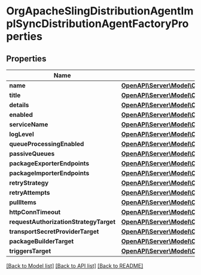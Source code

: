 # OrgApacheSlingDistributionAgentImplSyncDistributionAgentFactoryProperties

## Properties
Name | Type | Description | Notes
------------ | ------------- | ------------- | -------------
**name** | [**OpenAPI\Server\Model\ConfigNodePropertyString**](ConfigNodePropertyString.md) |  | [optional] 
**title** | [**OpenAPI\Server\Model\ConfigNodePropertyString**](ConfigNodePropertyString.md) |  | [optional] 
**details** | [**OpenAPI\Server\Model\ConfigNodePropertyString**](ConfigNodePropertyString.md) |  | [optional] 
**enabled** | [**OpenAPI\Server\Model\ConfigNodePropertyBoolean**](ConfigNodePropertyBoolean.md) |  | [optional] 
**serviceName** | [**OpenAPI\Server\Model\ConfigNodePropertyString**](ConfigNodePropertyString.md) |  | [optional] 
**logLevel** | [**OpenAPI\Server\Model\ConfigNodePropertyDropDown**](ConfigNodePropertyDropDown.md) |  | [optional] 
**queueProcessingEnabled** | [**OpenAPI\Server\Model\ConfigNodePropertyBoolean**](ConfigNodePropertyBoolean.md) |  | [optional] 
**passiveQueues** | [**OpenAPI\Server\Model\ConfigNodePropertyArray**](ConfigNodePropertyArray.md) |  | [optional] 
**packageExporterEndpoints** | [**OpenAPI\Server\Model\ConfigNodePropertyArray**](ConfigNodePropertyArray.md) |  | [optional] 
**packageImporterEndpoints** | [**OpenAPI\Server\Model\ConfigNodePropertyArray**](ConfigNodePropertyArray.md) |  | [optional] 
**retryStrategy** | [**OpenAPI\Server\Model\ConfigNodePropertyDropDown**](ConfigNodePropertyDropDown.md) |  | [optional] 
**retryAttempts** | [**OpenAPI\Server\Model\ConfigNodePropertyInteger**](ConfigNodePropertyInteger.md) |  | [optional] 
**pullItems** | [**OpenAPI\Server\Model\ConfigNodePropertyInteger**](ConfigNodePropertyInteger.md) |  | [optional] 
**httpConnTimeout** | [**OpenAPI\Server\Model\ConfigNodePropertyInteger**](ConfigNodePropertyInteger.md) |  | [optional] 
**requestAuthorizationStrategyTarget** | [**OpenAPI\Server\Model\ConfigNodePropertyString**](ConfigNodePropertyString.md) |  | [optional] 
**transportSecretProviderTarget** | [**OpenAPI\Server\Model\ConfigNodePropertyString**](ConfigNodePropertyString.md) |  | [optional] 
**packageBuilderTarget** | [**OpenAPI\Server\Model\ConfigNodePropertyString**](ConfigNodePropertyString.md) |  | [optional] 
**triggersTarget** | [**OpenAPI\Server\Model\ConfigNodePropertyString**](ConfigNodePropertyString.md) |  | [optional] 

[[Back to Model list]](../README.md#documentation-for-models) [[Back to API list]](../README.md#documentation-for-api-endpoints) [[Back to README]](../README.md)


